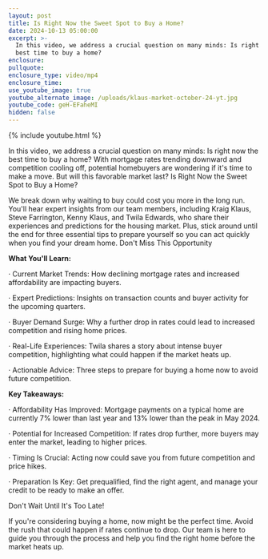```yaml
---
layout: post
title: Is Right Now the Sweet Spot to Buy a Home?
date: 2024-10-13 05:00:00
excerpt: >-
  In this video, we address a crucial question on many minds: Is right now the
  best time to buy a home?
enclosure:
pullquote:
enclosure_type: video/mp4
enclosure_time:
use_youtube_image: true
youtube_alternate_image: /uploads/klaus-market-october-24-yt.jpg
youtube_code: geH-EFaheMI
hidden: false
---
```

{% include youtube.html %}

In this video, we address a crucial question on many minds: Is right now the best time to buy a home? With mortgage rates trending downward and competition cooling off, potential homebuyers are wondering if it's time to make a move. But will this favorable market last? Is Right Now the Sweet Spot to Buy a Home?

We break down why waiting to buy could cost you more in the long run. You'll hear expert insights from our team members, including Kraig Klaus, Steve Farrington, Kenny Klaus, and Twila Edwards, who share their experiences and predictions for the housing market. Plus, stick around until the end for three essential tips to prepare yourself so you can act quickly when you find your dream home. Don't Miss This Opportunity

**What You'll Learn:**

· Current Market Trends: How declining mortgage rates and increased affordability are impacting buyers.

· Expert Predictions: Insights on transaction counts and buyer activity for the upcoming quarters.

· Buyer Demand Surge: Why a further drop in rates could lead to increased competition and rising home prices.

· Real-Life Experiences: Twila shares a story about intense buyer competition, highlighting what could happen if the market heats up.

· Actionable Advice: Three steps to prepare for buying a home now to avoid future competition.

**Key Takeaways:**

· Affordability Has Improved: Mortgage payments on a typical home are currently 7% lower than last year and 13% lower than the peak in May 2024.

· Potential for Increased Competition: If rates drop further, more buyers may enter the market, leading to higher prices.

· Timing Is Crucial: Acting now could save you from future competition and price hikes.

· Preparation Is Key: Get prequalified, find the right agent, and manage your credit to be ready to make an offer.

Don't Wait Until It's Too Late!

If you're considering buying a home, now might be the perfect time. Avoid the rush that could happen if rates continue to drop. Our team is here to guide you through the process and help you find the right home before the market heats up.